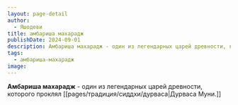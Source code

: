 ```yaml
---
layout: page-detail
author:
  - Яшодеви
title: амбариша махарадж
publishDate: 2024-09-01
description: Амбариша махарадж - один из легендарных царей древности, которого проклял Дурваса Муни.
tags:
  - амбариша-махарадж
image:
---
```

**Амбариша махарадж** - один из легендарных царей древности, которого проклял [[pages/традиция/сиддхи/дурваса|Дурваса Муни.]]


